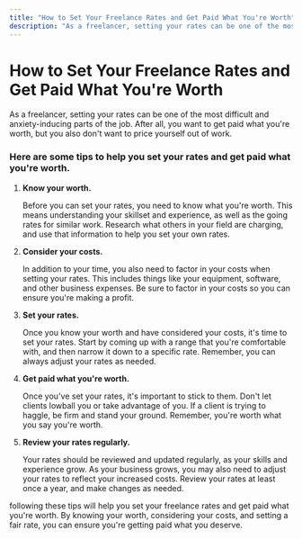 ```yaml
---
title: "How to Set Your Freelance Rates and Get Paid What You're Worth"
description: "As a freelancer, setting your rates can be one of the most difficult and anxiety-inducing parts of the job. After all, you want to get paid what you're worth, but you also don't want to price yourself out of work."
---
```


# How to Set Your Freelance Rates and Get Paid What You're Worth

As a freelancer, setting your rates can be one of the most difficult and anxiety-inducing parts of the job. After all, you want to get paid what you're worth, but you also don't want to price yourself out of work.

### Here are some tips to help you set your rates and get paid what you're worth.

1. **Know your worth.**

   Before you can set your rates, you need to know what you're worth. This means understanding your skillset and experience, as well as the going rates for similar work. Research what others in your field are charging, and use that information to help you set your own rates.

2. **Consider your costs.**

   In addition to your time, you also need to factor in your costs when setting your rates. This includes things like your equipment, software, and other business expenses. Be sure to factor in your costs so you can ensure you're making a profit.

3. **Set your rates.**

   Once you know your worth and have considered your costs, it's time to set your rates. Start by coming up with a range that you're comfortable with, and then narrow it down to a specific rate. Remember, you can always adjust your rates as needed.

4. **Get paid what you're worth.**

   Once you've set your rates, it's important to stick to them. Don't let clients lowball you or take advantage of you. If a client is trying to haggle, be firm and stand your ground. Remember, you're worth what you say you're worth.

5. **Review your rates regularly.**

   Your rates should be reviewed and updated regularly, as your skills and experience grow. As your business grows, you may also need to adjust your rates to reflect your increased costs. Review your rates at least once a year, and make changes as needed.

following these tips will help you set your freelance rates and get paid what you're worth. By knowing your worth, considering your costs, and setting a fair rate, you can ensure you're getting paid what you deserve.
